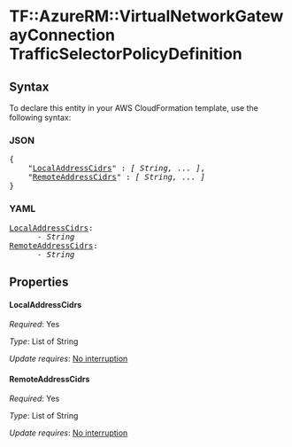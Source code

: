 # TF::AzureRM::VirtualNetworkGatewayConnection TrafficSelectorPolicyDefinition

## Syntax

To declare this entity in your AWS CloudFormation template, use the following syntax:

### JSON

<pre>
{
    "<a href="#localaddresscidrs" title="LocalAddressCidrs">LocalAddressCidrs</a>" : <i>[ String, ... ]</i>,
    "<a href="#remoteaddresscidrs" title="RemoteAddressCidrs">RemoteAddressCidrs</a>" : <i>[ String, ... ]</i>
}
</pre>

### YAML

<pre>
<a href="#localaddresscidrs" title="LocalAddressCidrs">LocalAddressCidrs</a>: <i>
      - String</i>
<a href="#remoteaddresscidrs" title="RemoteAddressCidrs">RemoteAddressCidrs</a>: <i>
      - String</i>
</pre>

## Properties

#### LocalAddressCidrs

_Required_: Yes

_Type_: List of String

_Update requires_: [No interruption](https://docs.aws.amazon.com/AWSCloudFormation/latest/UserGuide/using-cfn-updating-stacks-update-behaviors.html#update-no-interrupt)

#### RemoteAddressCidrs

_Required_: Yes

_Type_: List of String

_Update requires_: [No interruption](https://docs.aws.amazon.com/AWSCloudFormation/latest/UserGuide/using-cfn-updating-stacks-update-behaviors.html#update-no-interrupt)

